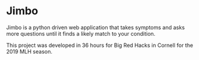 # Jimbo
Jimbo is a python driven web application that takes symptoms and asks more questions until it finds a likely match to your condition.

This project was developed in 36 hours for Big Red Hacks in Cornell for the 2019 MLH season.
